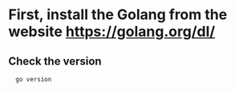 # First, install the Golang from the website https://golang.org/dl/

## Check the version
```golang
  go version
```